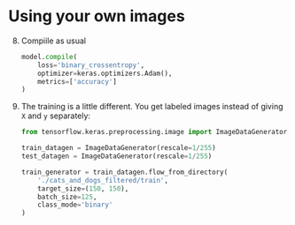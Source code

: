 # Using your own images

8.  Compiile as usual
    ```py
    model.compile(
        loss='binary_crossentropy',
        optimizer=keras.optimizers.Adam(),
        metrics=['accuracy']
    )
    ```

9. The training is a little different.  You get labeled images instead of giving `X` and `y`
    separately:
    ```py
    from tensorflow.keras.preprocessing.image import ImageDataGenerator

    train_datagen = ImageDataGenerator(rescale=1/255)
    test_datagen = ImageDataGenerator(rescale=1/255)

    train_generator = train_datagen.flow_from_directory(
        './cats_and_dogs_filtered/train',
        target_size=(150, 150),
        batch_size=125,
        class_mode='binary'
    )
    ```